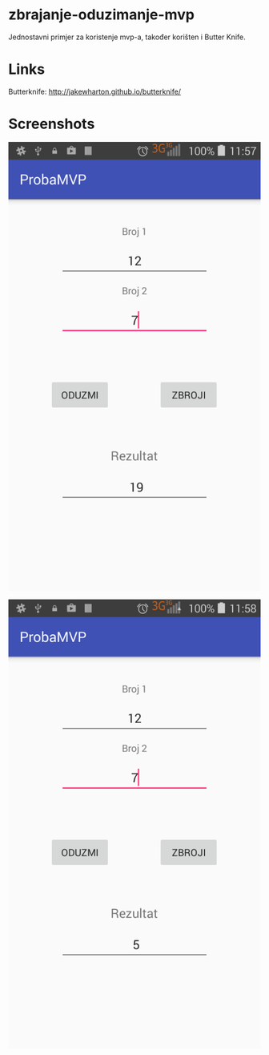 # zbrajanje-oduzimanje-mvp
Jednostavni primjer za koristenje mvp-a, također korišten i Butter Knife.

# Links
Butterknife: http://jakewharton.github.io/butterknife/

# Screenshots

![alt tag](https://github.com/TomicaFranc/zbrajanje-oduzimanje-mvp/blob/master/appScreen1.png)

![alt tag](https://github.com/TomicaFranc/zbrajanje-oduzimanje-mvp/blob/master/appScreen2.png)

